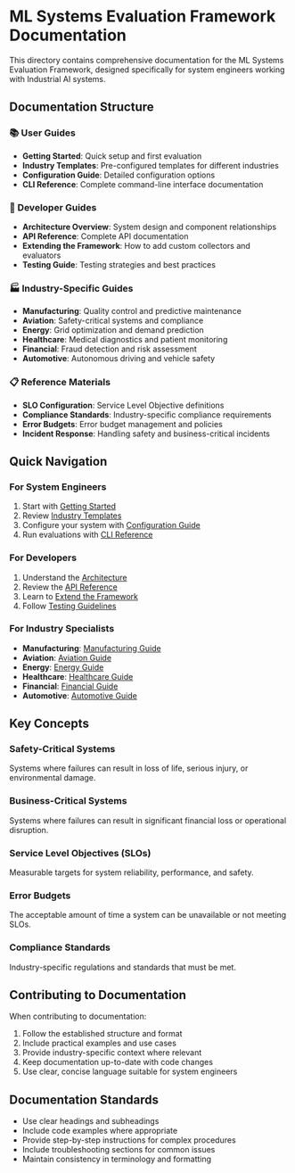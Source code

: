 # ML Systems Evaluation Framework Documentation

This directory contains comprehensive documentation for the ML Systems Evaluation Framework, designed specifically for system engineers working with Industrial AI systems.

## Documentation Structure

### 📚 User Guides
- **Getting Started**: Quick setup and first evaluation
- **Industry Templates**: Pre-configured templates for different industries
- **Configuration Guide**: Detailed configuration options
- **CLI Reference**: Complete command-line interface documentation

### 🔧 Developer Guides
- **Architecture Overview**: System design and component relationships
- **API Reference**: Complete API documentation
- **Extending the Framework**: How to add custom collectors and evaluators
- **Testing Guide**: Testing strategies and best practices

### 🏭 Industry-Specific Guides
- **Manufacturing**: Quality control and predictive maintenance
- **Aviation**: Safety-critical systems and compliance
- **Energy**: Grid optimization and demand prediction
- **Healthcare**: Medical diagnostics and patient monitoring
- **Financial**: Fraud detection and risk assessment
- **Automotive**: Autonomous driving and vehicle safety

### 📋 Reference Materials
- **SLO Configuration**: Service Level Objective definitions
- **Compliance Standards**: Industry-specific compliance requirements
- **Error Budgets**: Error budget management and policies
- **Incident Response**: Handling safety and business-critical incidents

## Quick Navigation

### For System Engineers
1. Start with [Getting Started](getting-started.md)
2. Review [Industry Templates](templates/README.md)
3. Configure your system with [Configuration Guide](configuration.md)
4. Run evaluations with [CLI Reference](cli-reference.md)

### For Developers
1. Understand the [Architecture](architecture.md)
2. Review the [API Reference](api-reference.md)
3. Learn to [Extend the Framework](extending.md)
4. Follow [Testing Guidelines](testing.md)

### For Industry Specialists
- **Manufacturing**: [Manufacturing Guide](industries/manufacturing.md)
- **Aviation**: [Aviation Guide](industries/aviation.md)
- **Energy**: [Energy Guide](industries/energy.md)
- **Healthcare**: [Healthcare Guide](industries/healthcare.md)
- **Financial**: [Financial Guide](industries/financial.md)
- **Automotive**: [Automotive Guide](industries/automotive.md)

## Key Concepts

### Safety-Critical Systems
Systems where failures can result in loss of life, serious injury, or environmental damage.

### Business-Critical Systems
Systems where failures can result in significant financial loss or operational disruption.

### Service Level Objectives (SLOs)
Measurable targets for system reliability, performance, and safety.

### Error Budgets
The acceptable amount of time a system can be unavailable or not meeting SLOs.

### Compliance Standards
Industry-specific regulations and standards that must be met.

## Contributing to Documentation

When contributing to documentation:

1. Follow the established structure and format
2. Include practical examples and use cases
3. Provide industry-specific context where relevant
4. Keep documentation up-to-date with code changes
5. Use clear, concise language suitable for system engineers

## Documentation Standards

- Use clear headings and subheadings
- Include code examples where appropriate
- Provide step-by-step instructions for complex procedures
- Include troubleshooting sections for common issues
- Maintain consistency in terminology and formatting 